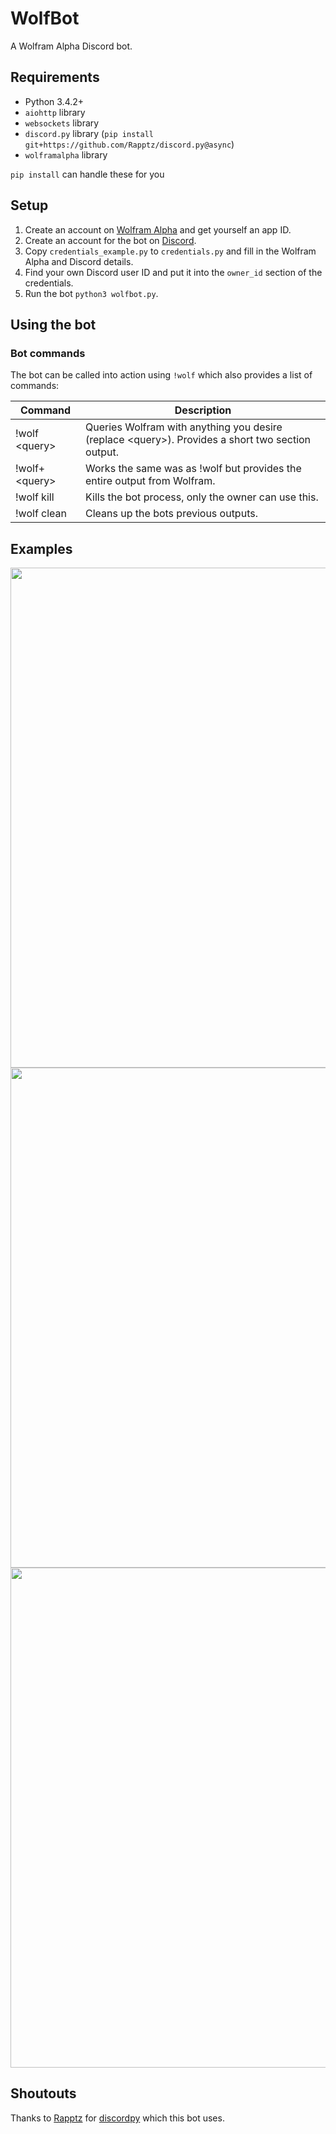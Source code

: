 # WolfBot
A Wolfram Alpha Discord bot.

## Requirements
- Python 3.4.2+
- `aiohttp` library
- `websockets` library
- `discord.py` library (`pip install git+https://github.com/Rapptz/discord.py@async`)
- `wolframalpha` library

`pip install` can handle these for you

## Setup
1. Create an account on [Wolfram Alpha](https://developer.wolframalpha.com/portal/apisignup.html) and get yourself an app ID.
2. Create an account for the bot on [Discord](discordapp.com).
3. Copy `credentials_example.py` to `credentials.py` and fill in the Wolfram Alpha and Discord details.
4. Find your own Discord user ID and put it into the `owner_id` section of the credentials.
5. Run the bot `python3 wolfbot.py`.

## Using the bot
### Bot commands
The bot can be called into action using `!wolf` which also provides a list of commands:

Command       | Description
------------- | -------------
!wolf \<query\> | Queries Wolfram with anything you desire (replace \<query\>). Provides a short two section output.
!wolf+ \<query\>| Works the same was as !wolf <query> but provides the entire output from Wolfram.
!wolf kill    | Kills the bot process, only the owner can use this.
!wolf clean   | Cleans up the bots previous outputs.

## Examples

<img src="https://zippy.gfycat.com/DimpledDependentEagle.gif" width="800">
<img src="https://zippy.gfycat.com/FreeWaryBittern.gif" width="800">
<img src="https://zippy.gfycat.com/SophisticatedPerkyElkhound.gif" width="800">

## Shoutouts
Thanks to [Rapptz](https://github.com/Rapptz) for [discordpy](https://github.com/Rapptz/discord.py) which this bot uses.
